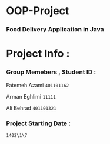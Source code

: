 # OOP-Project

 ### Food Delivery Application in Java

# Project Info :

### Group Memebers , Student ID : 
Fatemeh Azami `401101162` 

Arman Eghlimi `11111` 

Ali Behrad `401101321`

### Project Starting Date : 
`1402\1\7`

